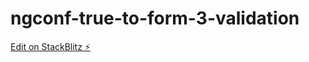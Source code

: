 # ngconf-true-to-form-3-validation

[Edit on StackBlitz ⚡️](https://stackblitz.com/edit/ngconf-true-to-form-xvdhmd)